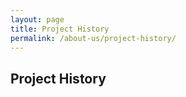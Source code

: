 ```yaml
---
layout: page
title: Project History
permalink: /about-us/project-history/
---
```


## Project History
